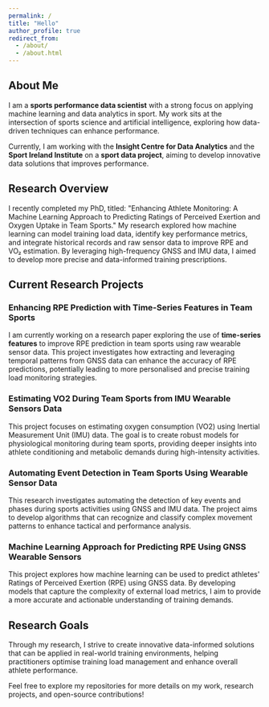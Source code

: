 ```yaml
---
permalink: /
title: "Hello"
author_profile: true
redirect_from: 
  - /about/
  - /about.html
---
```



## About Me

I am a **sports performance data scientist** with a strong focus on applying machine learning and data analytics in sport. My work sits at the intersection of sports science and artificial intelligence, exploring how data-driven techniques can enhance performance.

Currently, I am working with the **Insight Centre for Data Analytics** and the **Sport Ireland Institute** on a **sport data project**, aiming to develop innovative data solutions that improves performance.

## Research Overview

I recently completed my PhD, titled: "Enhancing Athlete Monitoring: A Machine Learning Approach to Predicting Ratings of Perceived Exertion and Oxygen Uptake in Team Sports." My research explored how machine learning can model training load data, identify key performance metrics, and integrate historical records and raw sensor data to improve RPE and VO₂ estimation. By leveraging high-frequency GNSS and IMU data, I aimed to develop more precise and data-informed training prescriptions.


## Current Research Projects

### Enhancing RPE Prediction with Time-Series Features in Team Sports
I am currently working on a research paper exploring the use of **time-series features** to improve RPE prediction in team sports using raw wearable sensor data. This project investigates how extracting and leveraging temporal patterns from GNSS data can enhance the accuracy of RPE predictions, potentially leading to more personalised and precise training load monitoring strategies.

### Estimating VO2 During Team Sports from IMU Wearable Sensors Data
This project focuses on estimating oxygen consumption (VO2) using Inertial Measurement Unit (IMU) data. The goal is to create robust models for physiological monitoring during team sports, providing deeper insights into athlete conditioning and metabolic demands during high-intensity activities.

### Automating Event Detection in Team Sports Using Wearable Sensor Data
This research investigates automating the detection of key events and phases during sports activities using GNSS and IMU data. The project aims to develop algorithms that can recognize and classify complex movement patterns to enhance tactical and performance analysis.

### Machine Learning Approach for Predicting RPE Using GNSS Wearable Sensors
This project explores how machine learning can be used to predict athletes' Ratings of Perceived Exertion (RPE) using GNSS data. By developing models that capture the complexity of external load metrics, I aim to provide a more accurate and actionable understanding of training demands.

## Research Goals

Through my research, I strive to create innovative data-informed solutions that can be applied in real-world training environments, helping practitioners optimise training load management and enhance overall athlete performance.

Feel free to explore my repositories for more details on my work, research projects, and open-source contributions!

